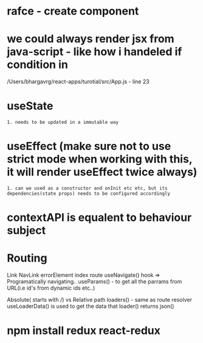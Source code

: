 # rafce - create component

# we could always render jsx from java-script - like how i handeled if condition in 
/Users/bhargavrg/react-apps/turotial/src/App.js - line 23

# useState 
    1. needs to be updated in a immutable way

# useEffect (make sure not to use strict mode when working with this, it will render useEffect twice always)
    1. can we used as a constructor and onInit etc etc, but its dependencies(state props) needs to be configured accordingly

# contextAPI is equalent to behaviour subject 



# Routing
Link
NavLink
errorElement
index route 
useNavigate() hook => Programatically navigating..
useParams() - to get all the parrams from URL(i.e id's from dynamic ids etc..)

Absolute( starts with /) vs Relative path
loaders() - same as route resolver
useLoaderData() is used to get the data that loader() returns
json()

# npm install redux react-redux